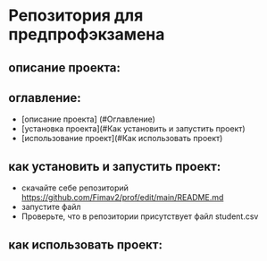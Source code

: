 # Репозитория для предпрофэкзамена
## описание проекта:
## оглавление:
- [описание проекта] (#Оглавление)
- [установка проекта](#Как установить и запустить проект)
- [использование проект](#Как использовать проект)
## как установить и запустить проект:
- скачайте себе репозиторий https://github.com/Fimav2/prof/edit/main/README.md
- запустите файл
- Проверьте, что в репозитории присутствует файл student.csv
## как использовать проект:
